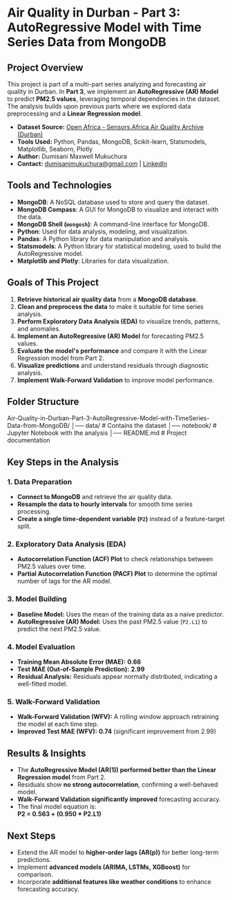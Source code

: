 # Air Quality in Durban - Part 3: AutoRegressive Model with Time Series Data from MongoDB

## Project Overview
This project is part of a multi-part series analyzing and forecasting air quality in Durban. In **Part 3**, we implement an **AutoRegressive (AR) Model** to predict **PM2.5 values**, leveraging temporal dependencies in the dataset. The analysis builds upon previous parts where we explored data preprocessing and a **Linear Regression model**.

- **Dataset Source:** [Open Africa - Sensors.Africa Air Quality Archive (Durban)](https://open.africa/dataset/sensorsafrica-airquality-archive-durban)  
- **Tools Used:** Python, Pandas, MongoDB, Scikit-learn, Statsmodels, Matplotlib, Seaborn, Plotly  
- **Author:** Dumisani Maxwell Mukuchura  
- **Contact:** dumisanimukuchura@gmail.com | [LinkedIn](https://www.linkedin.com/in/dumisani-maxwell-mukuchura-4859b7170/)  

## Tools and Technologies
- **MongoDB**: A NoSQL database used to store and query the dataset.
- **MongoDB Compass**: A GUI for MongoDB to visualize and interact with the data.
- **MongoDB Shell (`mongosh`)**: A command-line interface for MongoDB.
- **Python**: Used for data analysis, modeling, and visualization.
- **Pandas**: A Python library for data manipulation and analysis.
- **Statsmodels**: A Python library for statistical modeling, used to build the AutoRegressive model.
- **Matplotlib and Plotly**: Libraries for data visualization.

## Goals of This Project
1. **Retrieve historical air quality data** from a **MongoDB database**.
2. **Clean and preprocess the data** to make it suitable for time series analysis.
3. **Perform Exploratory Data Analysis (EDA)** to visualize trends, patterns, and anomalies.
4. **Implement an AutoRegressive (AR) Model** for forecasting PM2.5 values.
5. **Evaluate the model's performance** and compare it with the Linear Regression model from Part 2.
6. **Visualize predictions** and understand residuals through diagnostic analysis.
7. **Implement Walk-Forward Validation** to improve model performance.

## Folder Structure
Air-Quality-in-Durban-Part-3-AutoRegressive-Model-with-TimeSeries-Data-from-MongoDB/ 
│── data/ # Contains the dataset 
│── notebook/ # Jupyter Notebook with the analysis 
│── README.md # Project documentation


## Key Steps in the Analysis

### 1. Data Preparation
- **Connect to MongoDB** and retrieve the air quality data.
- **Resample the data to hourly intervals** for smooth time series processing.
- **Create a single time-dependent variable (`P2`)** instead of a feature-target split.

### 2. Exploratory Data Analysis (EDA)
- **Autocorrelation Function (ACF) Plot** to check relationships between PM2.5 values over time.
- **Partial Autocorrelation Function (PACF) Plot** to determine the optimal number of lags for the AR model.

### 3. Model Building
- **Baseline Model:** Uses the mean of the training data as a naive predictor.
- **AutoRegressive (AR) Model:** Uses the past PM2.5 value (`P2.L1`) to predict the next PM2.5 value.

### 4. Model Evaluation
- **Training Mean Absolute Error (MAE):** **0.66**  
- **Test MAE (Out-of-Sample Prediction):** **2.99**  
- **Residual Analysis:** Residuals appear normally distributed, indicating a well-fitted model.

### 5. Walk-Forward Validation
- **Walk-Forward Validation (WFV):** A rolling window approach retraining the model at each time step.
- **Improved Test MAE (WFV):** **0.74** (significant improvement from 2.99)

## Results & Insights
- The **AutoRegressive Model (AR(1)) performed better than the Linear Regression model** from Part 2.
- Residuals show **no strong autocorrelation**, confirming a well-behaved model.
- **Walk-Forward Validation significantly improved** forecasting accuracy.
- The final model equation is:  
  **P2 = 0.563 + (0.950 * P2.L1)**

## Next Steps
- Extend the AR model to **higher-order lags (AR(p))** for better long-term predictions.
- Implement **advanced models (ARIMA, LSTMs, XGBoost)** for comparison.
- Incorporate **additional features like weather conditions** to enhance forecasting accuracy.


